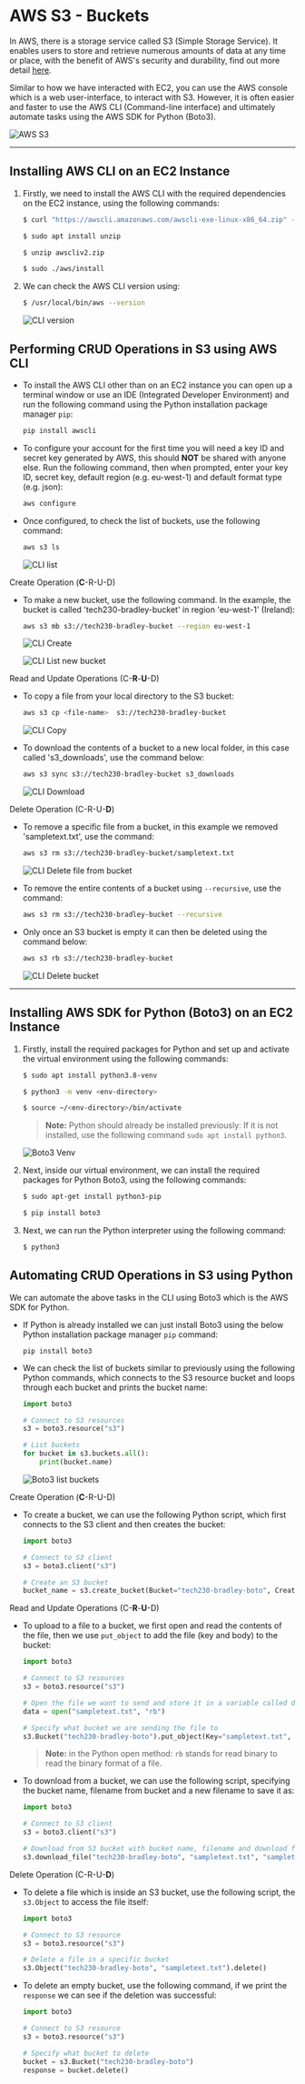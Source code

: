 # AWS S3 - Buckets

In AWS, there is a storage service called S3 (Simple Storage Service). It enables users to store and retrieve numerous amounts of data at any time or place, with the benefit of AWS's security and durability, find out more detail [here](https://www.simplilearn.com/tutorials/aws-tutorial/aws-s3).

Similar to how we have interacted with EC2, you can use the AWS console which is a web user-interface, to interact with S3. However, it is often easier and faster to use the AWS CLI (Command-line interface) and ultimately automate tasks using the AWS SDK for Python (Boto3).

![AWS S3](images/aws_s3.png)

---

## Installing AWS CLI on an EC2 Instance

1. Firstly, we need to install the AWS CLI with the required dependencies on the EC2 instance, using the following commands:

    ```bash
    $ curl "https://awscli.amazonaws.com/awscli-exe-linux-x86_64.zip" -o "awscliv2.zip"

    $ sudo apt install unzip

    $ unzip awscliv2.zip

    $ sudo ./aws/install
    ```

2.  We can check the AWS CLI version using:

    ```bash
    $ /usr/local/bin/aws --version
    ```

    ![CLI version](images/aws-ec2-cli.png)

## Performing CRUD Operations in S3 using AWS CLI

- To install the AWS CLI other than on an EC2 instance you can open up a terminal window or use an IDE (Integrated Developer Environment) and run the following command using the Python installation package manager `pip`:

    ```bash
    pip install awscli
    ```

- To configure your account for the first time you will need a key ID and secret key generated by AWS, this should **NOT** be shared with anyone else. Run the following command, then when prompted, enter your key ID, secret key, default region (e.g. eu-west-1) and default format type (e.g. json):

    ```bash
    aws configure
    ```

- Once configured, to check the list of buckets, use the following command:

    ```bash
    aws s3 ls
    ```

    ![CLI list](images/aws-ec2-cli-list.png)

Create Operation (**C**-R-U-D)

- To make a new bucket, use the following command. In the example, the bucket is called 'tech230-bradley-bucket' in region 'eu-west-1' (Ireland):

    ```bash
    aws s3 mb s3://tech230-bradley-bucket --region eu-west-1
    ```

    ![CLI Create](images/aws-ec2-cli-mb.png)

    ![CLI List new bucket](images/aws-cli-list-my-bucket.png)

Read and Update Operations (C-**R**-**U**-D)

- To copy a file from your local directory to the S3 bucket:

    ```bash
    aws s3 cp <file-name>  s3://tech230-bradley-bucket
    ```

    ![CLI Copy](images/aws-ec2-cli-cp.png)

- To download the contents of a bucket to a new local folder, in this case called 's3_downloads', use the command below:

    ```bash
    aws s3 sync s3://tech230-bradley-bucket s3_downloads
    ```

    ![CLI Download](images/aws-ec2-cli-sync.png)

Delete Operation (C-R-U-**D**)

- To remove a specific file from a bucket, in this example we removed 'sampletext.txt', use the command:

    ```bash
    aws s3 rm s3://tech230-bradley-bucket/sampletext.txt
    ```

    ![CLI Delete file from bucket](images/aws-ec2-cli-rm.png)

- To remove the entire contents of a bucket using `--recursive`, use the command:

    ```bash
    aws s3 rm s3://tech230-bradley-bucket --recursive
    ```

- Only once an S3 bucket is empty it can then be deleted using the command below:

    ```bash
    aws s3 rb s3://tech230-bradley-bucket
    ```

    ![CLI Delete bucket](images/aws-ec2-cli-rmb.png)

---

## Installing AWS SDK for Python (Boto3) on an EC2 Instance

1. Firstly, install the required packages for Python and set up and activate the virtual environment using the following commands:

    ```bash
    $ sudo apt install python3.8-venv

    $ python3 -m venv <env-directory>

    $ source ~/<env-directory>/bin/activate
    ```

    > **Note:** Python should already be installed previously: If it is not installed, use the following command `sudo apt install python3`.

    ![Boto3 Venv](images/aws-cli-env.png)

2. Next, inside our virtual environment, we can install the required packages for Python Boto3, using the following commands:

    ```bash
    $ sudo apt-get install python3-pip

    $ pip install boto3    
    ```

3. Next, we can run the Python interpreter using the following command:

    ```bash
    $ python3
    ```

## Automating CRUD Operations in S3 using Python

We can automate the above tasks in the CLI using Boto3 which is the AWS SDK for Python.

- If Python is already installed we can just install Boto3 using the below Python installation package manager `pip` command:

    ```console
    pip install boto3
    ```

- We can check the list of buckets similar to previously using the following Python commands, which connects to the S3 resource bucket and loops through each bucket and prints the bucket name:

    ```python
    import boto3

    # Connect to S3 resources
    s3 = boto3.resource("s3")

    # List buckets
    for bucket in s3.buckets.all():
        print(bucket.name)
    ```

    ![Boto3 list buckets](images/aws-cli-boto3.png)

Create Operation (**C**-R-U-D)

- To create a bucket, we can use the following Python script, which first connects to the S3 client and then creates the bucket:

    ```python
    import boto3

    # Connect to S3 client
    s3 = boto3.client("s3")

    # Create an S3 bucket
    bucket_name = s3.create_bucket(Bucket="tech230-bradley-boto", CreateBucketConfiguration={"LocationConstraint": "eu-west-1"})
    ```

Read and Update Operations (C-**R**-**U**-D)

- To upload to a file to a bucket, we first open and read the contents of the file, then we use `put_object` to add the file (key and body) to the bucket:

    ```python
    import boto3

    # Connect to S3 resources
    s3 = boto3.resource("s3")

    # Open the file we want to send and store it in a variable called data
    data = open("sampletext.txt", "rb")

    # Specify what bucket we are sending the file to
    s3.Bucket("tech230-bradley-boto").put_object(Key="sampletext.txt", Body=data)
    ```

    > **Note:** in the Python open method: `rb` stands for read binary to read the binary format of a file.

- To download from a bucket, we can use the following script, specifying the bucket name, filename from bucket and a new filename to save it as:

    ```python
    import boto3

    # Connect to S3 client
    s3 = boto3.client("s3")

    # Download from S3 bucket with bucket name, filename and download filename
    s3.download_file("tech230-bradley-boto", "sampletext.txt", "sampletext1.txt")
    ```

Delete Operation (C-R-U-**D**)

- To delete a file which is inside an S3 bucket, use the following script, the `s3.Object` to access the file itself:

    ```python
    import boto3

    # Connect to S3 resource
    s3 = boto3.resource("s3")

    # Delete a file in a specific bucket
    s3.Object("tech230-bradley-boto", "sampletext.txt").delete()
    ```

- To delete an empty bucket, use the following command, if we print the `response` we can see if the deletion was successful:

    ```python
    import boto3

    # Connect to S3 resource
    s3 = boto3.resource("s3")

    # Specify what bucket to delete
    bucket = s3.Bucket("tech230-bradley-boto")
    response = bucket.delete()
    ```
